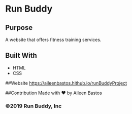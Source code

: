 # Run Buddy

## Purpose
A website that offers fitness training services.

## Built With
* HTML
* CSS

##Website https://aileenbastos.hithub,io/runBuddyProject

##Contribution
Made with ❤️ by Aileen Bastos

### ©️2019 Run Buddy, Inc

